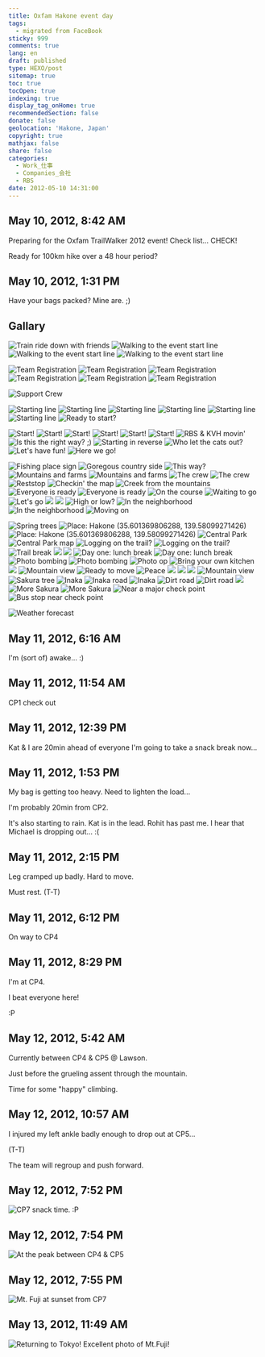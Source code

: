 ```yaml
---
title: Oxfam Hakone event day
tags:
  - migrated from FaceBook
sticky: 999
comments: true
lang: en
draft: published
type: HEXO/post
sitemap: true
toc: true
tocOpen: true
indexing: true
display_tag_onHome: true
recommendedSection: false
donate: false
geolocation: 'Hakone, Japan'
copyright: true
mathjax: false
share: false
categories:
  - Work_仕事
  - Companies_会社
  - RBS
date: 2012-05-10 14:31:00
---
```

## May 10, 2012, 8:42 AM
 Preparing for the Oxfam TrailWalker 2012 event!
 Check list... CHECK!

 Ready for 100km hike over a 48 hour period?

## May 10, 2012, 1:31 PM
 Have your bags packed?
 Mine are. ;)

## Gallary
 ![Train ride down with friends](./Oxfam-Hakone-event-day/542065_299119650173910_2140726635_n_299119650173910.jpg)
 ![Walking to the event start line](./Oxfam-Hakone-event-day/542966_299120003507208_1506079006_n_299120003507208.jpg)
 ![Walking to the event start line](./Oxfam-Hakone-event-day/305663_299119890173886_1294028897_n_299119890173886.jpg)
 ![Walking to the event start line](./Oxfam-Hakone-event-day/532822_299120086840533_1030163347_n_299120086840533.jpg)
 
 ![Team Registration](./Oxfam-Hakone-event-day/543221_303850553034153_2010688539_n_303850553034153.jpg)
 ![Team Registration](./Oxfam-Hakone-event-day/558639_303850699700805_853809269_n_303850699700805.jpg)
 ![Team Registration](./Oxfam-Hakone-event-day/547190_303850666367475_687513205_n_303850666367475.jpg)
 ![Team Registration](./Oxfam-Hakone-event-day/305520_303850453034163_1367330974_n_303850453034163.jpg)
 ![Team Registration](./Oxfam-Hakone-event-day/165891_303850506367491_555229380_n_303850506367491.jpg)
 ![Team Registration](./Oxfam-Hakone-event-day/74778_303850726367469_1439344358_n_303850726367469.jpg)

 ![Support Crew](./Oxfam-Hakone-event-day/551240_303850393034169_1711742233_n_303850393034169.jpg)

 ![Starting line](./Oxfam-Hakone-event-day/545661_303851293034079_2110667094_n_303851293034079.jpg)
 ![Starting line](./Oxfam-Hakone-event-day/148713_303851213034087_1759512157_n_303851213034087.jpg)
 ![Starting line](./Oxfam-Hakone-event-day/542957_303850626367479_1316758882_n_303850626367479.jpg)
 ![Starting line](./Oxfam-Hakone-event-day/550596_303851366367405_964510378_n_303851366367405.jpg)
 ![Starting line](./Oxfam-Hakone-event-day/382461_303851476367394_766882295_n_303851476367394.jpg)
 ![Starting line](./Oxfam-Hakone-event-day/579951_303851423034066_1217739652_n_303851423034066.jpg)
 ![Ready to start?](./Oxfam-Hakone-event-day/579328_303851589700716_1258626719_n_303851589700716.jpg)
 
 ![Start!](./Oxfam-Hakone-event-day/306271_303850853034123_1695207968_n_303850853034123.jpg)
 ![Start!](./Oxfam-Hakone-event-day/545900_303851009700774_1465616651_n_303851009700774.jpg)
 ![Start!](./Oxfam-Hakone-event-day/534906_303850949700780_235242407_n_303850949700780.jpg)
 ![Start!](./Oxfam-Hakone-event-day/545103_303850906367451_417495249_n_303850906367451.jpg)
 ![Start!](./Oxfam-Hakone-event-day/527582_303851669700708_793475173_n_303851669700708.jpg)
 ![Start!](./Oxfam-Hakone-event-day/149408_303851169700758_1344667751_n_303851169700758.jpg)
 ![RBS & KVH movin'](./Oxfam-Hakone-event-day/394227_303851829700692_163986218_n_303851829700692.jpg)
 ![Is this the right way? ;)](./Oxfam-Hakone-event-day/564345_303851729700702_1866999534_n_303851729700702.jpg)
 ![Starting in reverse](./Oxfam-Hakone-event-day/556794_303851786367363_233235798_n_303851786367363.jpg)
 ![Who let the cats out?](./Oxfam-Hakone-event-day/544967_303851999700675_1742737482_n_303851999700675.jpg)
 ![Let's have fun!](./Oxfam-Hakone-event-day/521462_303851933034015_1315361729_n_303851933034015.jpg)
 ![Here we go!](./Oxfam-Hakone-event-day/392442_303851889700686_1680570453_n_303851889700686.jpg)
 
 ![Fishing place sign](./Oxfam-Hakone-event-day/536790_299119813507227_638084517_n_299119813507227.jpg)
 ![Goregous country side](./Oxfam-Hakone-event-day/578139_299119693507239_1580463078_n_299119693507239.jpg)
 ![This way?](./Oxfam-Hakone-event-day/538772_299119750173900_1265502511_n_299119750173900.jpg)
 ![Mountains and farms](./Oxfam-Hakone-event-day/535273_299120123507196_1193422336_n_299120123507196.jpg)
 ![Mountains and farms](./Oxfam-Hakone-event-day/531398_299120233507185_621646457_n_299120233507185.jpg)
 ![The crew](./Oxfam-Hakone-event-day/528469_299120820173793_585922321_n_299120820173793.jpg)
 ![The crew](./Oxfam-Hakone-event-day/562577_299120910173784_221020231_n_299120910173784.jpg)
 ![Reststop](./Oxfam-Hakone-event-day/535126_299120783507130_1646996911_n_299120783507130.jpg)
 ![Checkin' the map](./Oxfam-Hakone-event-day/150102_299121243507084_872771159_n_299121243507084.jpg)
 ![Creek from the mountains](./Oxfam-Hakone-event-day/564828_299121203507088_481792547_n_299121203507088.jpg)
 ![Everyone is ready](./Oxfam-Hakone-event-day/522922_299121116840430_888624351_n_299121116840430.jpg)
 ![Everyone is ready](./Oxfam-Hakone-event-day/574872_299121160173759_215718047_n_299121160173759.jpg)
 ![On the course](./Oxfam-Hakone-event-day/535278_299121360173739_1004746877_n_299121360173739.jpg)
 ![Waiting to go](./Oxfam-Hakone-event-day/577355_299121276840414_1142273287_n_299121276840414.jpg)
 ![Let's go](./Oxfam-Hakone-event-day/154588_299121310173744_1202488245_n_299121310173744.jpg)
 ![](./Oxfam-Hakone-event-day/544821_299121390173736_539338160_n_299121390173736.jpg)
 ![](./Oxfam-Hakone-event-day/398256_299121496840392_1861523796_n_299121496840392.jpg)
 ![High or low?](./Oxfam-Hakone-event-day/550103_299121540173721_2002549670_n_299121540173721.jpg)
 ![In the neighborhood](./Oxfam-Hakone-event-day/546004_299121613507047_1193574672_n_299121613507047.jpg)
 ![In the neighborhood](./Oxfam-Hakone-event-day/541335_299121666840375_894321761_n_299121666840375.jpg)
 ![Moving on](./Oxfam-Hakone-event-day/399003_299121746840367_1621264046_n_299121746840367.jpg)

 ![Spring trees](./Oxfam-Hakone-event-day/544691_299121800173695_1730809262_n_299121800173695.jpg)
 ![Place: Hakone (35.601369806288, 139.58099271426)](./Oxfam-Hakone-event-day/560430_299121846840357_699227587_n_299121846840357.jpg)
 ![Place: Hakone (35.601369806288, 139.58099271426)](./Oxfam-Hakone-event-day/543328_299121906840351_1124684688_n_299121906840351.jpg)
 ![Central Park](./Oxfam-Hakone-event-day/531190_299121963507012_1312480766_n_299121963507012.jpg)
 ![Central Park map](./Oxfam-Hakone-event-day/548304_299122003507008_1087820504_n_299122003507008.jpg)
 ![Logging on the trail?](./Oxfam-Hakone-event-day/292232_299122043507004_1345981518_n_299122043507004.jpg)
 ![Logging on the trail?](./Oxfam-Hakone-event-day/385771_299122130173662_1237924816_n_299122130173662.jpg)
 ![Trail break](./Oxfam-Hakone-event-day/578021_299122220173653_238597878_n_299122220173653.jpg)
 ![](./Oxfam-Hakone-event-day/526766_299122533506955_1819645188_n_299122533506955.jpg)
 ![](./Oxfam-Hakone-event-day/522274_299122496840292_1845467699_n_299122496840292.jpg)
 ![Day one: lunch break](./Oxfam-Hakone-event-day/385751_299122610173614_82938339_n_299122610173614.jpg)
 ![Day one: lunch break](./Oxfam-Hakone-event-day/301870_299122656840276_1591418068_n_299122656840276.jpg)
 ![Photo bombing](./Oxfam-Hakone-event-day/301768_299122833506925_275849574_n_299122833506925.jpg)
 ![Photo bombing](./Oxfam-Hakone-event-day/549329_299122750173600_1986391194_n_299122750173600.jpg)
 ![Photo op](./Oxfam-Hakone-event-day/548314_299123083506900_213249033_n_299123083506900.jpg)
 ![Bring your own kitchen](./Oxfam-Hakone-event-day/556094_299123020173573_1316859133_n_299123020173573.jpg)
 ![](./Oxfam-Hakone-event-day/548492_299123206840221_974035811_n_299123206840221.jpg)
 ![Mountain view](./Oxfam-Hakone-event-day/575079_299123363506872_1394504629_n_299123363506872.jpg)
 ![Ready to move](./Oxfam-Hakone-event-day/389749_299123250173550_1864736395_n_299123250173550.jpg)
 ![Peace](./Oxfam-Hakone-event-day/536817_299123300173545_1249502758_n_299123300173545.jpg)
 ![](./Oxfam-Hakone-event-day/427909_299123463506862_1773110172_n_299123463506862.jpg)
 ![](./Oxfam-Hakone-event-day/576585_299123550173520_2114684192_n_299123550173520.jpg)
 ![](./Oxfam-Hakone-event-day/155420_299123503506858_587734919_n_299123503506858.jpg)
 ![Mountain view](./Oxfam-Hakone-event-day/574893_299123430173532_378396759_n_299123430173532.jpg)
 ![Sakura tree](./Oxfam-Hakone-event-day/575086_299123913506817_2093490088_n_299123913506817.jpg)
 ![Inaka](./Oxfam-Hakone-event-day/543002_299123870173488_1613315242_n_299123870173488.jpg)
 ![Inaka road](./Oxfam-Hakone-event-day/305648_299123836840158_62672648_n_299123836840158.jpg)
 ![Inaka](./Oxfam-Hakone-event-day/540328_299123740173501_541306158_n_299123740173501.jpg)
 ![Dirt road](./Oxfam-Hakone-event-day/541285_299123593506849_1004817059_n_299123593506849.jpg)
 ![Dirt road](./Oxfam-Hakone-event-day/540400_299123636840178_344611408_n_299123636840178.jpg)
 ![](./Oxfam-Hakone-event-day/576316_299123703506838_1854738235_n_299123703506838.jpg)
 ![More Sakura](./Oxfam-Hakone-event-day/532995_299123990173476_515204879_n_299123990173476.jpg)
 ![More Sakura](./Oxfam-Hakone-event-day/576583_299123943506814_1390202406_n_299123943506814.jpg)
 ![Near a major check point](./Oxfam-Hakone-event-day/575201_299124173506791_2125857177_n_299124173506791.jpg)
 ![Bus stop near check point](./Oxfam-Hakone-event-day/36543_299124123506796_1256163881_n_299124123506796.jpg)

 ![Weather forecast](./Oxfam-Hakone-event-day/579284_299245753494633_896765181_n_299245753494633.jpg)


## May 11, 2012, 6:16 AM
 I'm (sort of) awake... :)

## May 11, 2012, 11:54 AM
 CP1 check out

## May 11, 2012, 12:39 PM
 Kat & I are 20min ahead of everyone
 I'm going to take a snack break now...

## May 11, 2012, 1:53 PM
 My bag is getting too heavy. Need to lighten the load...

 I'm probably 20min from CP2. 

 It's also starting to rain. 
 Kat is in the lead. 
 Rohit has past me. 
 I hear that Michael is dropping out... :(

## May 11, 2012, 2:15 PM
 Leg cramped up badly. 
 Hard to move. 

 Must rest. (T-T)

## May 11, 2012, 6:12 PM
 On way to CP4

## May 11, 2012, 8:29 PM
 I'm at CP4. 

 I beat everyone here! 

 :P

## May 12, 2012, 5:42 AM
 Currently between CP4 & CP5 @ Lawson. 

 Just before the grueling assent through the mountain. 

 Time for some "happy" climbing.

## May 12, 2012, 10:57 AM
 I injured my left ankle badly enough to drop out at CP5...

 (T-T)

 The team will regroup and push forward.

## May 12, 2012, 7:52 PM
 ![CP7 snack time. :P](./Oxfam-Hakone-event-day/525135_300386306713911_1857598416_n_300386306713911.jpg)

## May 12, 2012, 7:54 PM
 ![At the peak between CP4 & CP5](./Oxfam-Hakone-event-day/303456_300386676713874_1859474548_n_300386676713874.jpg)

## May 12, 2012, 7:55 PM
 ![Mt. Fuji at sunset from CP7](./Oxfam-Hakone-event-day/534349_300387036713838_633494824_n_300387036713838.jpg)

## May 13, 2012, 11:49 AM
 ![Returning to Tokyo! Excellent photo of Mt.Fuji!](./Oxfam-Hakone-event-day/303310_300821320003743_1227025151_n_300821320003743.jpg)

